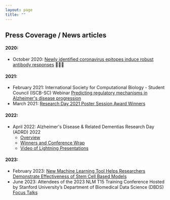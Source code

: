 ```yaml
---
layout: page
title: "" 
---
```

## Press Coverage / News articles
#### 2020:
- October 2020: [Newly identified coronavirus epitopes induce robust antibody responses](https://www.news-medical.net/news/20201012/Newly-identified-coronavirus-epitopes-induce-robust-antibody-responses.aspx) 🔬👩‍🔬<br>

#### 2021:
- February 2021: International Society for Computational Biology - Student Council (ISCB-SC) Webinar [Predicting regulatory mechanisms in Alzheimer's disease progression
](https://www.youtube.com/watch?v=ITwEzqhQnZU&list=PL_3UUp3wcnVbpTH4UfeybVhGcjyML3N2h)
- March 2021: [Research Day 2021 Poster Session Award Winners](https://www.adrc.wisc.edu/news/research-day-2021-poster-session-award-winners)<br>

#### 2022: 
- April 2022: Alzheimer's Disease & Related Dementias Research Day (ADRD) 2022 
  - [Overview](https://www.adrc.wisc.edu/adrd2022) 
  - [Winners and Conference Wrap](https://www.adrc.wisc.edu/news/research-day-2022-poster-session-award-winners-and-conference-wrap)
  - [Video of Lightning Presentations](https://www.youtube.com/watch?v=LAAfUB3oPtQ&list=PL_3UUp3wcnVbpTH4UfeybVhGcjyML3N2h&index=5)<br>

#### 2023:
- February 2023: [New Machine Learning Tool Helps Researchers Demonstrate Effectiveness of Stem Cell Based Models](https://www.waisman.wisc.edu/2023/02/27/new-machine-learning-tool-helps-researchers-demonstrate-effectiveness-of-stem-cell-based-models/)
- June 2023: Attendees of the 2023 NLM T15 Training Conference Hosted by Stanford University’s Department of Biomedical Data Science (DBDS) [Focus Talks](https://dbds.stanford.edu/national-library-of-medicine-nlm-t15-training-conference/#focus-talks)